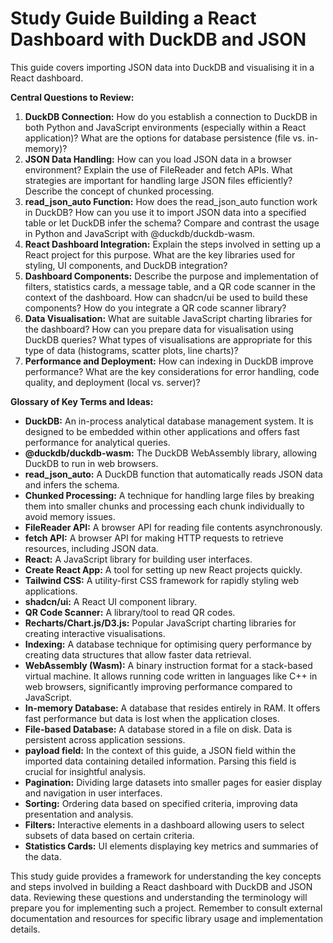 # Study Guide Building a React Dashboard with DuckDB and JSON



This guide covers importing JSON data into DuckDB and visualising it in a React dashboard.

**Central Questions to Review:**

1. **DuckDB Connection:** How do you establish a connection to DuckDB in both Python and JavaScript environments (especially within a React application)? What are the options for database persistence (file vs. in-memory)?
2. **JSON Data Handling:** How can you load JSON data in a browser environment? Explain the use of FileReader and fetch APIs. What strategies are important for handling large JSON files efficiently? Describe the concept of chunked processing.
3. **read\_json\_auto Function:** How does the read\_json\_auto function work in DuckDB? How can you use it to import JSON data into a specified table or let DuckDB infer the schema? Compare and contrast the usage in Python and JavaScript with @duckdb/duckdb-wasm.
4. **React Dashboard Integration:** Explain the steps involved in setting up a React project for this purpose. What are the key libraries used for styling, UI components, and DuckDB integration?
5. **Dashboard Components:** Describe the purpose and implementation of filters, statistics cards, a message table, and a QR code scanner in the context of the dashboard. How can shadcn/ui be used to build these components? How do you integrate a QR code scanner library?
6. **Data Visualisation:** What are suitable JavaScript charting libraries for the dashboard? How can you prepare data for visualisation using DuckDB queries? What types of visualisations are appropriate for this type of data (histograms, scatter plots, line charts)?
7. **Performance and Deployment:** How can indexing in DuckDB improve performance? What are the key considerations for error handling, code quality, and deployment (local vs. server)?

**Glossary of Key Terms and Ideas:**

- **DuckDB:** An in-process analytical database management system. It is designed to be embedded within other applications and offers fast performance for analytical queries.
- **@duckdb/duckdb-wasm:** The DuckDB WebAssembly library, allowing DuckDB to run in web browsers.
- **read\_json\_auto:** A DuckDB function that automatically reads JSON data and infers the schema.
- **Chunked Processing:** A technique for handling large files by breaking them into smaller chunks and processing each chunk individually to avoid memory issues.
- **FileReader API:** A browser API for reading file contents asynchronously.
- **fetch API:** A browser API for making HTTP requests to retrieve resources, including JSON data.
- **React:** A JavaScript library for building user interfaces.
- **Create React App:** A tool for setting up new React projects quickly.
- **Tailwind CSS:** A utility-first CSS framework for rapidly styling web applications.
- **shadcn/ui:** A React UI component library.
- **QR Code Scanner:** A library/tool to read QR codes.
- **Recharts/Chart.js/D3.js:** Popular JavaScript charting libraries for creating interactive visualisations.
- **Indexing:** A database technique for optimising query performance by creating data structures that allow faster data retrieval.
- **WebAssembly (Wasm):** A binary instruction format for a stack-based virtual machine. It allows running code written in languages like C++ in web browsers, significantly improving performance compared to JavaScript.
- **In-memory Database:** A database that resides entirely in RAM. It offers fast performance but data is lost when the application closes.
- **File-based Database:** A database stored in a file on disk. Data is persistent across application sessions.
- **payload field:** In the context of this guide, a JSON field within the imported data containing detailed information. Parsing this field is crucial for insightful analysis.
- **Pagination:** Dividing large datasets into smaller pages for easier display and navigation in user interfaces.
- **Sorting:** Ordering data based on specified criteria, improving data presentation and analysis.
- **Filters:** Interactive elements in a dashboard allowing users to select subsets of data based on certain criteria.
- **Statistics Cards:** UI elements displaying key metrics and summaries of the data.

This study guide provides a framework for understanding the key concepts and steps involved in building a React dashboard with DuckDB and JSON data. Reviewing these questions and understanding the terminology will prepare you for implementing such a project. Remember to consult external documentation and resources for specific library usage and implementation details.
